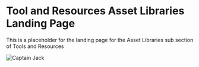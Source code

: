 # Tool and Resources Asset Libraries Landing Page
This is a placeholder for the landing page for the Asset Libraries sub section of Tools and Resources

![Captain Jack](https://media1.giphy.com/media/dH4eBrNQXB8S4/giphy.gif)